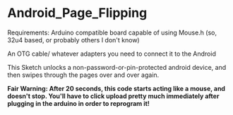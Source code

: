 # Android_Page_Flipping
Requirements: Arduino compatible board capable of using Mouse.h (so, 32u4 based, or probably others I don't know) 

An OTG cable/ whatever adapters you need to connect it to the Android 

This Sketch unlocks a non-password-or-pin-protected android device, and then swipes through the pages over and over again. 

**Fair Warning: After 20 seconds, this code starts acting like a mouse, and doesn't stop. You'll have to click upload pretty much immediately after plugging in the arduino in order to reprogram it!**
